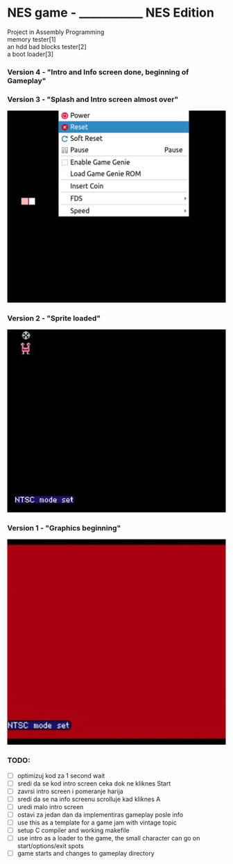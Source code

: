 # NES game - ___________ NES Edition
Project in Assembly Programming</br>
memory tester[1]</br> 
an hdd bad blocks tester[2]<br/>
a boot loader[3]</br>

### Version 4 - "Intro and Info screen done, beginning of Gameplay"<br>

### Version 3 - "Splash and Intro screen almost over"<br>
!['version 3'](img/version3.gif)<br>

### Version 2 - "Sprite loaded"<br>
!['version 2'](img/version2.jpg)<br>

### Version 1 - "Graphics beginning"<br>
!['version 1'](img/version1.jpg)<br>

### TODO:
- [ ] optimizuj kod za 1 second wait
- [ ] sredi da se kod intro screen ceka dok ne kliknes Start
- [ ] zavrsi intro screen i pomeranje harija
- [ ] sredi da se na info screenu scrolluje kad kliknes A
- [ ] uredi malo intro screen
- [ ] ostavi za jedan dan da implementiras gameplay posle info
- [ ] use this as a template for a game jam with vintage topic
- [ ] setup C compiler and working makefile
- [ ] use intro as a loader to the game, the small character can go on start/options/exit spots
- [ ] game starts and changes to gameplay directory
